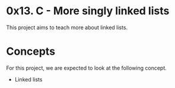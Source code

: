 # 0x13. C - More singly linked lists
This project aims to teach more about linked lists.

# Concepts
For this project, we are expected to look at the following concept.
- Linked lists
